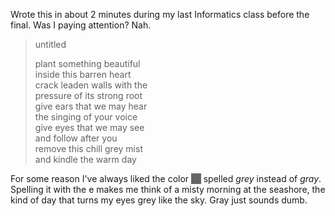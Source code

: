 <p>Wrote this in about 2 minutes during my last Informatics class before the final.  Was I paying attention?  Nah.</p>
<blockquote>
<p>untitled</p>
<p>plant something beautiful<br />
inside this barren heart<br />
crack leaden walls with the<br />
pressure of its strong root<br />
give ears that we may hear<br />
the singing of your voice<br />
give eyes that we may see<br />
and follow after you<br />
remove this chill grey mist<br />
and kindle the warm day</p>
</blockquote>
<p>For some reason I've always liked the color <span style="background-color: #666;">&nbsp;&nbsp;&nbsp;&nbsp;</span> spelled <i>grey</i> instead of <i>gray</i>.  Spelling it with the e makes me think of a misty morning at the seashore, the kind of day that turns my eyes grey like the sky.  Gray just sounds dumb.</p>